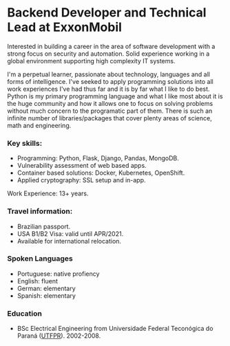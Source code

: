 # Backend Developer and Technical Lead at ExxonMobil
Interested in building a career in the area of software development with a strong focus on security and automation. Solid experience working in a global environment supporting high complexity IT systems.

I'm a perpetual learner, passionate about technology, languages and all forms of intelligence. I've seeked to apply programming solutions into all work experiences I've had thus far and it is by far what I like to do best. Python is my primary programming language and what I like most about it is the huge community and how it allows one to focus on solving problems without much concern to the programatic part of them. There is such an infinite number of libraries/packages that cover plenty areas of science, math and engineering.

### Key skills:
* Programming: Python, Flask, Django, Pandas, MongoDB.
* Vulnerability assessment of web based apps.
* Container based solutions: Docker, Kubernetes, OpenShift.
* Applied cryptography: SSL setup and in-app.

Work Experience: 13+ years.

### Travel information:
* Brazilian passport.
* USA B1/B2 Visa: valid until APR/2021.
* Available for international relocation.

### Spoken Languages
* Portuguese: native profiency
* English: fluent
* German: elementary
* Spanish: elementary

### Education
* BSc Electrical Engineering from Universidade Federal Teconógica do Paraná ([UTFPR](http://www.utfpr.edu.br/)). 2002-2008.
